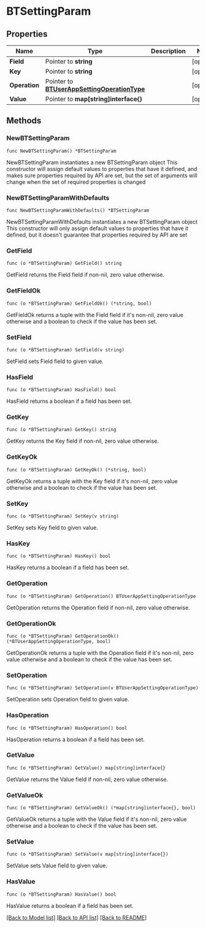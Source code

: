 # BTSettingParam

## Properties

Name | Type | Description | Notes
------------ | ------------- | ------------- | -------------
**Field** | Pointer to **string** |  | [optional] 
**Key** | Pointer to **string** |  | [optional] 
**Operation** | Pointer to [**BTUserAppSettingOperationType**](BTUserAppSettingOperationType.md) |  | [optional] 
**Value** | Pointer to **map[string]interface{}** |  | [optional] 

## Methods

### NewBTSettingParam

`func NewBTSettingParam() *BTSettingParam`

NewBTSettingParam instantiates a new BTSettingParam object
This constructor will assign default values to properties that have it defined,
and makes sure properties required by API are set, but the set of arguments
will change when the set of required properties is changed

### NewBTSettingParamWithDefaults

`func NewBTSettingParamWithDefaults() *BTSettingParam`

NewBTSettingParamWithDefaults instantiates a new BTSettingParam object
This constructor will only assign default values to properties that have it defined,
but it doesn't guarantee that properties required by API are set

### GetField

`func (o *BTSettingParam) GetField() string`

GetField returns the Field field if non-nil, zero value otherwise.

### GetFieldOk

`func (o *BTSettingParam) GetFieldOk() (*string, bool)`

GetFieldOk returns a tuple with the Field field if it's non-nil, zero value otherwise
and a boolean to check if the value has been set.

### SetField

`func (o *BTSettingParam) SetField(v string)`

SetField sets Field field to given value.

### HasField

`func (o *BTSettingParam) HasField() bool`

HasField returns a boolean if a field has been set.

### GetKey

`func (o *BTSettingParam) GetKey() string`

GetKey returns the Key field if non-nil, zero value otherwise.

### GetKeyOk

`func (o *BTSettingParam) GetKeyOk() (*string, bool)`

GetKeyOk returns a tuple with the Key field if it's non-nil, zero value otherwise
and a boolean to check if the value has been set.

### SetKey

`func (o *BTSettingParam) SetKey(v string)`

SetKey sets Key field to given value.

### HasKey

`func (o *BTSettingParam) HasKey() bool`

HasKey returns a boolean if a field has been set.

### GetOperation

`func (o *BTSettingParam) GetOperation() BTUserAppSettingOperationType`

GetOperation returns the Operation field if non-nil, zero value otherwise.

### GetOperationOk

`func (o *BTSettingParam) GetOperationOk() (*BTUserAppSettingOperationType, bool)`

GetOperationOk returns a tuple with the Operation field if it's non-nil, zero value otherwise
and a boolean to check if the value has been set.

### SetOperation

`func (o *BTSettingParam) SetOperation(v BTUserAppSettingOperationType)`

SetOperation sets Operation field to given value.

### HasOperation

`func (o *BTSettingParam) HasOperation() bool`

HasOperation returns a boolean if a field has been set.

### GetValue

`func (o *BTSettingParam) GetValue() map[string]interface{}`

GetValue returns the Value field if non-nil, zero value otherwise.

### GetValueOk

`func (o *BTSettingParam) GetValueOk() (*map[string]interface{}, bool)`

GetValueOk returns a tuple with the Value field if it's non-nil, zero value otherwise
and a boolean to check if the value has been set.

### SetValue

`func (o *BTSettingParam) SetValue(v map[string]interface{})`

SetValue sets Value field to given value.

### HasValue

`func (o *BTSettingParam) HasValue() bool`

HasValue returns a boolean if a field has been set.


[[Back to Model list]](../README.md#documentation-for-models) [[Back to API list]](../README.md#documentation-for-api-endpoints) [[Back to README]](../README.md)


